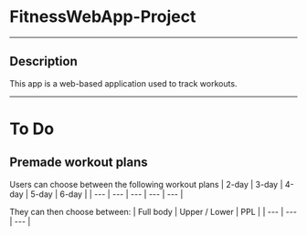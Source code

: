 # FitnessWebApp-Project
***

## Description

This app is a web-based application used to track workouts. 

---
# To Do

## Premade workout plans
Users can choose between the following workout plans
| 2-day | 3-day | 4-day | 5-day | 6-day |
| --- | --- | --- | --- | --- |

They can then choose between:
| Full body | Upper / Lower | PPL |
| --- | --- | --- |

